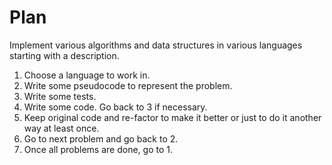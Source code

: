 # Plan

Implement various algorithms and data structures in various languages starting with a description.

1. Choose a language to work in.
2. Write some pseudocode to represent the problem.
3. Write some tests.
4. Write some code. Go back to 3 if necessary.
5. Keep original code and re-factor to make it better or just to do it another way at least once.
6. Go to next problem and go back to 2.
7. Once all problems are done, go to 1.
